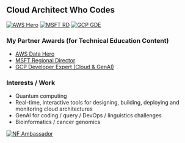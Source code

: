 ## Cloud Architect Who Codes

[![AWS Hero](https://github.com/lynnlangit/lynnlangit/blob/master/badges/aws.svg)](https://aws.amazon.com/developer/community/heroes/lynn-langit/)
[![MSFT RD](https://github.com/lynnlangit/lynnlangit/blob/master/badges/azure.svg)](https://mvp.microsoft.com/en-US/RD/profile/51394b4a-2523-4604-842d-ea1593be73d5) 
[![GCP GDE](https://github.com/lynnlangit/lynnlangit/blob/master/badges/gcp.svg)](https://developers.google.com/profile/u/lynnlangit)

### My Partner Awards (for Technical Education Content)

- [AWS Data Hero](https://aws.amazon.com/developer/community/heroes/lynn-langit)
- [MSFT Regional Director](https://mvp.microsoft.com/en-US/RD/profile/51394b4a-2523-4604-842d-ea1593be73d5) 
- [GCP Developer Expert (Cloud & GenAI)](https://developers.google.com/profile/u/lynnlangit)

<!-- ---

 <img src="https://github.com/lynnlangit/lynnlangit/blob/master/images/where-is-mn.png" width=300 align=right> 

- ☁️  **CLOUD:** build and teach in/for/with the cloud, [100+ resouces for you](https://github.com/lynnlangit/learning-cloud)
- 👩‍💻 **CODE:** responsibly, learn more about [ethical AI](https://github.com/lynnlangit/learning-ethical-ai)
- 👩‍🏫 **LEARN:** learning how to contribute to [computational bionformatics](https://github.com/lynnlangit/TeamTeri)
- 🔭 **BUILD:** genomic-scale [cloud pipelines for genomics](https://lynnlangit.com/2017/09/18/genomic-scale-data-pipelines/)
- 👯 **TEACH:** 30+ cloud & data courses on LinkedIn Learning [cloud topics](https://www.linkedin.com/learning/instructors/lynn-langit) -->

### Interests / Work  
- Quantum computing
- Real-time, interactive tools for designing, building, deploying and monitoring cloud architectures
- GenAI for coding / query / DevOps / linguistics challenges
- Bioinformatics / cancer genomics 
 
[![NF Ambassador](https://img.shields.io/badge/nextflow-ambassador-lightgreen?style=for-the-badge&color=%2352b38f)](https://www.nextflow.io/our_ambassadors.html)





 



